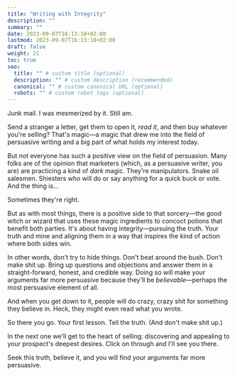 ```yaml
---
title: "Writing with Integrity"
description: ""
summary: ""
date: 2023-09-07T16:13:18+02:00
lastmod: 2023-09-07T16:13:18+02:00
draft: false
weight: 21
toc: true
seo:
  title: "" # custom title (optional)
  description: "" # custom description (recommended)
  canonical: "" # custom canonical URL (optional)
  robots: "" # custom robot tags (optional)
---
```

Junk mail. I was mesmerized by it. Still am.

Send a stranger a letter, get them to open it, *read it*, and then buy whatever you're selling? That's magic&mdash;a magic that drew me into the field of persuasive writing and a big part of what holds my interest today.

 But not everyone has such a positive view on the field of persuasion. Many folks are of the opinion that marketers (which, as a persuasive writer, you are) are practicing a kind of *dark* magic. They're manipulators. Snake oil salesmen. Shiesters who will do or say anything for a quick buck or vote. And the thing is...

 Sometimes they're right.

But as with most things, there is a positive side to that sorcery&mdash;the good witch or wizard that uses these magic ingredients to concoct potions that benefit both parties. It's about having integrity&mdash;pursuing the truth. Your truth and mine and aligning them in a way that inspires the kind of action where both sides win.

In other words, don't try to hide things. Don't beat around the bush. Don't make shit up. Bring up questions and objections and answer them in a straight-forward, honest, and credible way. Doing so will make your arguments far more persuasive because they'll be *believable*&mdash;perhaps the most persuasive element of all.

And when you get down to it, people will do crazy, crazy shit for something they believe in. Heck, they might even read what you wrote.

So there you go. Your first lesson. Tell the truth. (And don't make shit up.)

In the next one we'll get to the heart of selling: discovering and appealing to your prospect's deepest desires. Click on through and I'll see you there.


Seek this truth, believe it, and you will find your arguments far more persuasive.
